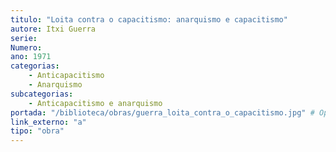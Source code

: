 ```yaml
---
titulo: "Loita contra o capacitismo: anarquismo e capacitismo"
autore: Itxi Guerra
serie:
Numero:
ano: 1971
categorias:
    - Anticapacitismo
    - Anarquismo
subcategorias:
    - Anticapacitismo e anarquismo
portada: "/biblioteca/obras/guerra_loita_contra_o_capacitismo.jpg" # Opcional, imaxe da portada
link_externo: "a"
tipo: "obra"
---
```

